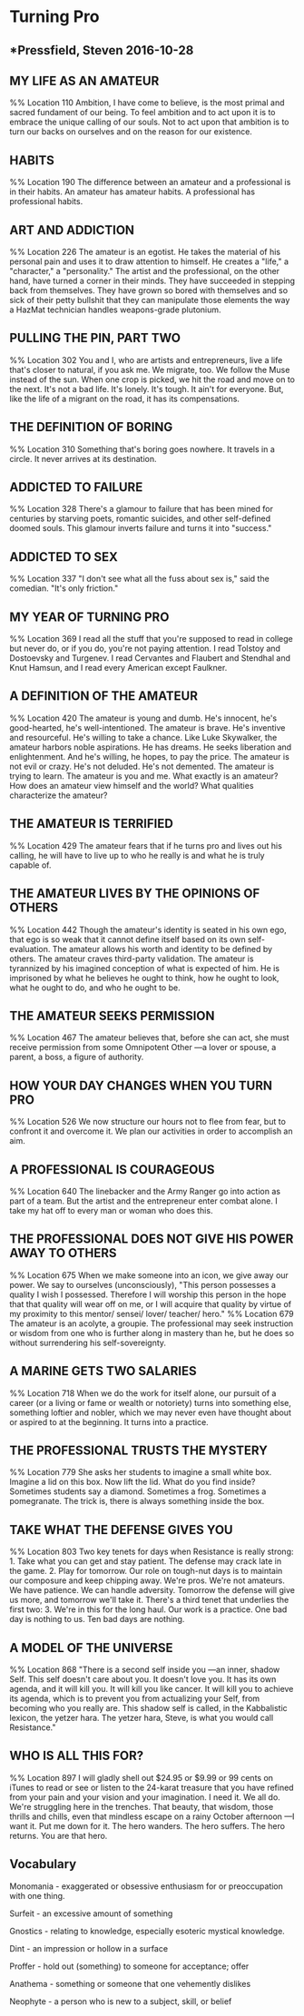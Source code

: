# Turning Pro 
*Pressfield, Steven 
2016-10-28
---- 

## MY LIFE AS AN AMATEUR 
%% Location 110 
Ambition, I have come to believe, is the most primal and sacred fundament of our being. To feel ambition and to act upon it is to embrace the unique calling of our souls. Not to act upon that ambition is to turn our backs on ourselves and on the reason for our existence. 
## HABITS 
%% Location 190 
The difference between an amateur and a professional is in their habits. An amateur has amateur habits. A professional has professional habits. 
## ART AND ADDICTION 
%% Location 226 
The amateur is an egotist. He takes the material of his personal pain and uses it to draw attention to himself. He creates a "life," a "character," a "personality." The artist and the professional, on the other hand, have turned a corner in their minds. They have succeeded in stepping back from themselves. They have grown so bored with themselves and so sick of their petty bullshit that they can manipulate those elements the way a HazMat technician handles weapons-grade plutonium. 
## PULLING THE PIN, PART TWO 
%% Location 302 
You and I, who are artists and entrepreneurs, live a life that's closer to natural, if you ask me. We migrate, too. We follow the Muse instead of the sun. When one crop is picked, we hit the road and move on to the next. It's not a bad life. It's lonely. It's tough. It ain't for everyone. But, like the life of a migrant on the road, it has its compensations. 
## THE DEFINITION OF BORING 
%% Location 310 
Something that's boring goes nowhere. It travels in a circle. It never arrives at its destination. 
## ADDICTED TO FAILURE 
%% Location 328 
There's a glamour to failure that has been mined for centuries by starving poets, romantic suicides, and other self-defined doomed souls. This glamour inverts failure and turns it into "success." 
## ADDICTED TO SEX 
%% Location 337 
"I don't see what all the fuss about sex is," said the comedian. "It's only friction." 
## MY YEAR OF TURNING PRO 
%% Location 369 
I read all the stuff that you're supposed to read in college but never do, or if you do, you're not paying attention. I read Tolstoy and Dostoevsky and Turgenev. I read Cervantes and Flaubert and Stendhal and Knut Hamsun, and I read every American except Faulkner. 
## A DEFINITION OF THE AMATEUR 
%% Location 420 
The amateur is young and dumb. He's innocent, he's good-hearted, he's well-intentioned. The amateur is brave. He's inventive and resourceful. He's willing to take a chance. Like Luke Skywalker, the amateur harbors noble aspirations. He has dreams. He seeks liberation and enlightenment. And he's willing, he hopes, to pay the price. The amateur is not evil or crazy. He's not deluded. He's not demented. The amateur is trying to learn. The amateur is you and me. What exactly is an amateur? How does an amateur view himself and the world? What qualities characterize the amateur? 
## THE AMATEUR IS TERRIFIED 
%% Location 429 
The amateur fears that if he turns pro and lives out his calling, he will have to live up to who he really is and what he is truly capable of. 
## THE AMATEUR LIVES BY THE OPINIONS OF OTHERS 
%% Location 442 
Though the amateur's identity is seated in his own ego, that ego is so weak that it cannot define itself based on its own self-evaluation. The amateur allows his worth and identity to be defined by others. The amateur craves third-party validation. The amateur is tyrannized by his imagined conception of what is expected of him. He is imprisoned by what he believes he ought to think, how he ought to look, what he ought to do, and who he ought to be. 
## THE AMATEUR SEEKS PERMISSION 
%% Location 467 
The amateur believes that, before she can act, she must receive permission from some Omnipotent Other —a lover or spouse, a parent, a boss, a figure of authority. 
## HOW YOUR DAY CHANGES WHEN YOU TURN PRO 
%% Location 526 
We now structure our hours not to flee from fear, but to confront it and overcome it. We plan our activities in order to accomplish an aim. 
## A PROFESSIONAL IS COURAGEOUS 
%% Location 640 
The linebacker and the Army Ranger go into action as part of a team. But the artist and the entrepreneur enter combat alone. I take my hat off to every man or woman who does this. 
## THE PROFESSIONAL DOES NOT GIVE HIS POWER AWAY TO OTHERS 
%% Location 675 
When we make someone into an icon, we give away our power. We say to ourselves (unconsciously), "This person possesses a quality I wish I possessed. Therefore I will worship this person in the hope that that quality will wear off on me, or I will acquire that quality by virtue of my proximity to this mentor/ sensei/ lover/ teacher/ hero." 
%% Location 679 
The amateur is an acolyte, a groupie. The professional may seek instruction or wisdom from one who is further along in mastery than he, but he does so without surrendering his self-sovereignty. 
## A MARINE GETS TWO SALARIES 
%% Location 718 
When we do the work for itself alone, our pursuit of a career (or a living or fame or wealth or notoriety) turns into something else, something loftier and nobler, which we may never even have thought about or aspired to at the beginning. It turns into a practice. 
## THE PROFESSIONAL TRUSTS THE MYSTERY 
%% Location 779 
She asks her students to imagine a small white box. Imagine a lid on this box. Now lift the lid. What do you find inside? Sometimes students say a diamond. Sometimes a frog. Sometimes a pomegranate. The trick is, there is always something inside the box. 
## TAKE WHAT THE DEFENSE GIVES YOU 
%% Location 803 
Two key tenets for days when Resistance is really strong: 1. Take what you can get and stay patient. The defense may crack late in the game. 2. Play for tomorrow. Our role on tough-nut days is to maintain our composure and keep chipping away. We're pros. We're not amateurs. We have patience. We can handle adversity. Tomorrow the defense will give us more, and tomorrow we'll take it. There's a third tenet that underlies the first two: 3. We're in this for the long haul. Our work is a practice. One bad day is nothing to us. Ten bad days are nothing. 
## A MODEL OF THE UNIVERSE 
%% Location 868 
"There is a second self inside you —an inner, shadow Self. This self doesn't care about you. It doesn't love you. It has its own agenda, and it will kill you. It will kill you like cancer. It will kill you to achieve its agenda, which is to prevent you from actualizing your Self, from becoming who you really are. This shadow self is called, in the Kabbalistic lexicon, the yetzer hara. The yetzer hara, Steve, is what you would call Resistance." 
## WHO IS ALL THIS FOR? 
%% Location 897 
I will gladly shell out $24.95 or $9.99 or 99 cents on iTunes to read or see or listen to the 24-karat treasure that you have refined from your pain and your vision and your imagination. I need it. We all do. We're struggling here in the trenches. That beauty, that wisdom, those thrills and chills, even that mindless escape on a rainy October afternoon —I want it. Put me down for it. The hero wanders. The hero suffers. The hero returns. You are that hero. 

## Vocabulary

Monomania - exaggerated or obsessive enthusiasm for or preoccupation with one thing.

Surfeit - an excessive amount of something

Gnostics - relating to knowledge, especially esoteric mystical knowledge.

Dint - an impression or hollow in a surface

Proffer - hold out (something) to someone for acceptance; offer

Anathema - something or someone that one vehemently dislikes

Neophyte - a person who is new to a subject, skill, or belief

